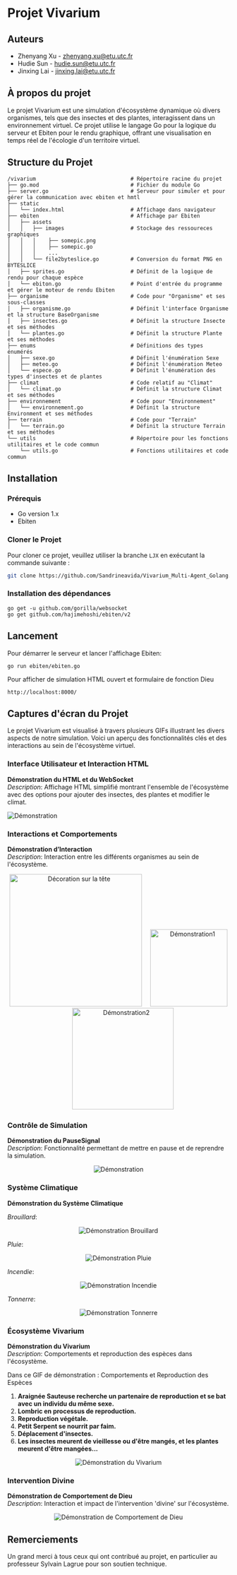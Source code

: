 # Projet Vivarium

## Auteurs

- Zhenyang Xu - zhenyang.xu@etu.utc.fr
- Hudie Sun - hudie.sun@etu.utc.fr
- Jinxing Lai - jinxing.lai@etu.utc.fr


## À propos du projet

Le projet Vivarium est une simulation d'écosystème dynamique où divers organismes, 
tels que des insectes et des plantes, interagissent dans un environnement virtuel. 
Ce projet utilise le langage Go pour la logique du serveur et Ebiten pour le rendu graphique, 
offrant une visualisation en temps réel de l'écologie d'un territoire virtuel.

## Structure du Projet

```plaintext
/vivarium                              # Répertoire racine du projet
├── go.mod                             # Fichier du module Go
├── server.go                          # Serveur pour simuler et pour gérer la communication avec ebiten et hmtl
├── static
│   └── index.html                     # Affichage dans navigateur
├── ebiten                             # Affichage par Ebiten
│   ├── assets                         
│   │   ├── images                     # Stockage des ressoureces graphiques
│   │   │    ├── somepic.png
│   │   │    ├── somepic.go
│   │   │    ...
│   │   └── file2byteslice.go          # Conversion du format PNG en BYTESLICE
│   ├── sprites.go                     # Définit de la logique de rendu pour chaque espèce
│   └── ebiton.go                      # Point d'entrée du programme et gérer le moteur de rendu Ebiten
├── organisme                          # Code pour "Organisme" et ses sous-classes
│   ├── organisme.go                   # Définit l'interface Organisme et la structure BaseOrganisme
│   ├── insectes.go                    # Définit la structure Insecte et ses méthodes
│   └── plantes.go                     # Définit la structure Plante et ses méthodes
├── enums                              # Définitions des types énumérés
│   ├── sexe.go                        # Définit l'énumération Sexe
│   ├── meteo.go                       # Définit l'énumération Meteo
│   └── espece.go                      # Définit l'énumération des types d'insectes et de plantes
├── climat                             # Code relatif au "Climat"
│   └── climat.go                      # Définit la structure Climat et ses méthodes
├── environnement                      # Code pour "Environnement"
│   └── environnement.go               # Définit la structure Environment et ses méthodes
├── terrain                            # Code pour "Terrain"
│   └── terrain.go                     # Définit la structure Terrain et ses méthodes
└── utils                              # Répertoire pour les fonctions utilitaires et le code commun
    └── utils.go                       # Fonctions utilitaires et code commun
```

## Installation

### Prérequis

- Go version 1.x
- Ebiten

### Cloner le Projet

Pour cloner ce projet, veuillez utiliser la branche `LJX` en exécutant la commande suivante :

```bash
git clone https://github.com/Sandrineavida/Vivarium_Multi-Agent_Golang.git
```

### Installation des dépendances

```shell
go get -u github.com/gorilla/websocket
go get github.com/hajimehoshi/ebiten/v2
```

## Lancement

Pour démarrer le serveur et lancer l'affichage Ebiten:

```shell
go run ebiten/ebiten.go
```

Pour afficher de simulation HTML ouvert et formulaire de fonction Dieu
```
http://localhost:8000/
```

## Captures d'écran du Projet

Le projet Vivarium est visualisé à travers plusieurs GIFs illustrant les divers aspects de notre simulation. Voici un aperçu des fonctionnalités clés et des interactions au sein de l'écosystème virtuel.

### Interface Utilisateur et Interaction HTML

**Démonstration du HTML et du WebSocket**  
*Description*: Affichage HTML simplifié montrant l'ensemble de l'écosystème avec des options pour ajouter des insectes, des plantes et modifier le climat.  

![Démonstration](/Demonstration/vvtm-html.gif)

### Interactions et Comportements

**Démonstration d’Interaction**  
*Description*: Interaction entre les différents organismes au sein de l'écosystème.  

<p align="center">
  <img src="/Demonstration/decorations_sur_la_tete.jpg" alt="Décoration sur la tête" width="300"/>&nbsp;&nbsp;&nbsp;&nbsp;
  <img src="/Demonstration/demonstration_d'interaction1.gif" alt="Démonstration1" width="175"/>&nbsp;&nbsp;&nbsp;&nbsp;
  <img src="/Demonstration/demonstration_d'interaction2.gif" alt="Démonstration2" width="230"/>
</p>


### Contrôle de Simulation

**Démonstration du PauseSignal**  
*Description*: Fonctionnalité permettant de mettre en pause et de reprendre la simulation.  

<div align="center">
  <img src="/Demonstration/demonstration_du_PauseSignal.gif" alt="Démonstration" />
</div>

### Système Climatique

**Démonstration du Système Climatique**  

*Brouillard*:

<div align="center">
  <img src="/Demonstration/meteo_brouillard.gif" alt="Démonstration Brouillard" />
</div>

*Pluie*: 

<div align="center">
  <img src="/Demonstration/meteo_pluie.gif" alt="Démonstration Pluie" />
</div>

*Incendie*: 

<div align="center">
  <img src="/Demonstration/meteo_incendie.gif" alt="Démonstration Incendie" />
</div>

*Tonnerre*: 

<div align="center">
  <img src="/Demonstration/meteo_tonerre.gif" alt="Démonstration Tonnerre" />
</div>

### Écosystème Vivarium

**Démonstration du Vivarium**  
*Description*: Comportements et reproduction des espèces dans l'écosystème.  

Dans ce GIF de démonstration : Comportements et Reproduction des Espèces
1. **Araignée Sauteuse recherche un partenaire de reproduction et se bat avec un individu du même sexe.**
2. **Lombric en processus de reproduction.**
3. **Reproduction végétale.**
4. **Petit Serpent se nourrit par faim.**
5. **Déplacement d'insectes.**
6. **Les insectes meurent de vieillesse ou d'être mangés, et les plantes meurent d'être mangées...**

<div align="center">
  <img src="/Demonstration/demonstration_du_Vivaraium.gif" alt="Démonstration du Vivarium" />
</div>

### Intervention Divine

**Démonstration de Comportement de Dieu**  
*Description*: Interaction et impact de l'intervention 'divine' sur l'écosystème.  

<div align="center">
  <img src="/Demonstration/demonstation_de_comportement_dieu.gif" alt="Démonstration de Comportement de Dieu" />
</div>

## Remerciements

Un grand merci à tous ceux qui ont contribué au projet, en particulier au professeur Sylvain Lagrue pour son soutien technique.
